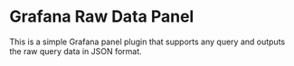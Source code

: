 # Grafana Raw Data Panel

This is a simple Grafana panel plugin that supports any query and outputs the raw query data in JSON format.
